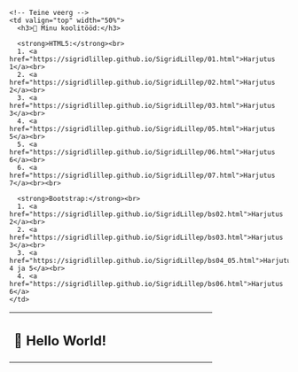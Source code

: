 <table>
  <tr>
    <!-- Esimene veerg -->
    <td valign="top" width="50%">
      <h2>👋 Hello World!</h2>
    </td>

    <!-- Teine veerg -->
    <td valign="top" width="50%">
      <h3>🌱 Minu koolitööd:</h3>

      <strong>HTML5:</strong><br>
      1. <a href="https://sigridlillep.github.io/SigridLillep/01.html">Harjutus 1</a><br>
      2. <a href="https://sigridlillep.github.io/SigridLillep/02.html">Harjutus 2</a><br>
      3. <a href="https://sigridlillep.github.io/SigridLillep/03.html">Harjutus 3</a><br>
      4. <a href="https://sigridlillep.github.io/SigridLillep/05.html">Harjutus 5</a><br>
      5. <a href="https://sigridlillep.github.io/SigridLillep/06.html">Harjutus 6</a><br>
      6. <a href="https://sigridlillep.github.io/SigridLillep/07.html">Harjutus 7</a><br><br>

      <strong>Bootstrap:</strong><br>
      1. <a href="https://sigridlillep.github.io/SigridLillep/bs02.html">Harjutus 2</a><br>
      2. <a href="https://sigridlillep.github.io/SigridLillep/bs03.html">Harjutus 3</a><br>
      3. <a href="https://sigridlillep.github.io/SigridLillep/bs04_05.html">Harjutus 4 ja 5</a><br>
      4. <a href="https://sigridlillep.github.io/SigridLillep/bs06.html">Harjutus 6</a>
    </td>
  </tr>
</table>

<!--
**SigridLillep/SigridLillep** is a ✨ _special_ ✨ repository because its `README.md` (this file) appears on your GitHub profile.

Here are some ideas to get you started:

- 🔭 I’m currently working on ...
- 🌱 I’m currently learning ...
- 👯 I’m looking to collaborate on ...
- 🤔 I’m looking for help with ...
- 💬 Ask me about ...
- 📫 How to reach me: ...
- 😄 Pronouns: ...
- ⚡ Fun fact: ...
-->
